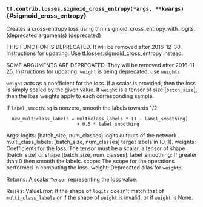 ### `tf.contrib.losses.sigmoid_cross_entropy(*args, **kwargs)` {#sigmoid_cross_entropy}

Creates a cross-entropy loss using tf.nn.sigmoid_cross_entropy_with_logits. (deprecated arguments) (deprecated)

THIS FUNCTION IS DEPRECATED. It will be removed after 2016-12-30.
Instructions for updating:
Use tf.losses.sigmoid_cross_entropy instead.

SOME ARGUMENTS ARE DEPRECATED. They will be removed after 2016-11-25.
Instructions for updating:
`weight` is being deprecated, use `weights`

  `weight` acts as a coefficient for the loss. If a scalar is provided,
  then the loss is simply scaled by the given value. If `weight` is a
  tensor of size [`batch_size`], then the loss weights apply to each
  corresponding sample.

  If `label_smoothing` is nonzero, smooth the labels towards 1/2:

      new_multiclass_labels = multiclass_labels * (1 - label_smoothing)
                              + 0.5 * label_smoothing

  Args:
    logits: [batch_size, num_classes] logits outputs of the network .
    multi_class_labels: [batch_size, num_classes] target labels in (0, 1).
    weights: Coefficients for the loss. The tensor must be a scalar, a tensor of
      shape [batch_size] or shape [batch_size, num_classes].
    label_smoothing: If greater than 0 then smooth the labels.
    scope: The scope for the operations performed in computing the loss.
    weight: Deprecated alias for `weights`.

  Returns:
    A scalar `Tensor` representing the loss value.

  Raises:
    ValueError: If the shape of `logits` doesn't match that of
      `multi_class_labels` or if the shape of `weight` is invalid, or if
      `weight` is None.

